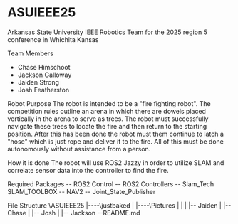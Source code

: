 # ASUIEEE25
Arkansas State University IEEE Robotics Team for the 2025 region 5 conference in Whichita Kansas

Team Members
- Chase Himschoot
- Jackson Galloway
- Jaiden Strong
- Josh Featherston

Robot Purpose
  The robot is intended to be a "fire fighting robot". The competition rules outline an arena in which there are dowels placed vertically in the arena to serve as trees. The robot must successfully navigate these trees to locate the fire and then return to the starting position. After this has been done the robot must    them continue to latch a "hose" which is just rope and deliver it to the fire. All of this must be done autonomously without assistance from a person.

How it is done
  The robot will use ROS2 Jazzy in order to utilize SLAM and correlate sensor data into the controller to find the fire. 

Required Packages
  -- ROS2 Control
  -- ROS2 Controllers
  -- Slam_Tech SLAM_TOOLBOX
  -- NAV2
  -- Joint_State_Publisher

File Structure
\ASUIEEE25
|----\justbaked
|
|----\Pictures
|    |
|    |-- Jaiden
|    |-- Chase
|    |-- Josh
|    |-- Jackson
--README.md

